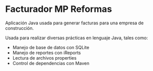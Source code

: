 # Facturador MP Reformas

Aplicación Java usada para generar facturas para una empresa de construcción.

Usada para realizar diversas prácticas en lenguaje Java, tales como:
- Manejo de base de datos con SQLite
- Manejo de reportes con iReports
- Lectura de archivos properties
- Control de dependencias con Maven
